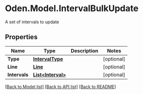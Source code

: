 # Oden.Model.IntervalBulkUpdate
A set of intervals to update

## Properties

Name | Type | Description | Notes
------------ | ------------- | ------------- | -------------
**Type** | [**IntervalType**](IntervalType.md) |  | [optional] 
**Line** | [**Line**](Line.md) |  | [optional] 
**Intervals** | [**List&lt;Interval&gt;**](Interval.md) |  | [optional] 

[[Back to Model list]](../README.md#documentation-for-models) [[Back to API list]](../README.md#documentation-for-api-endpoints) [[Back to README]](../README.md)

